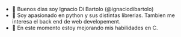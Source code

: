 - 👋 Buenos dias soy Ignacio Di Bartolo (@ignaciodibartolo)
- 👀 Soy apasionado en python y sus distintas librerias. Tambien me interesa el back end de web developement.
- 🌱 En este momento estoy mejorando mis habilidades en C.

<!---
ignaciodibartolo/ignaciodibartolo is a ✨ special ✨ repository because its `README.md` (this file) appears on your GitHub profile.
You can click the Preview link to take a look at your changes.
--->
